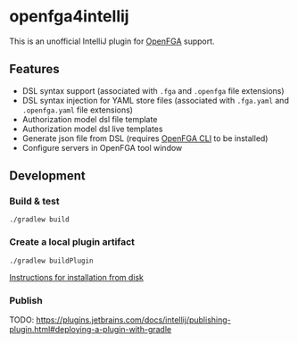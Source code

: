 # openfga4intellij


This is an unofficial IntelliJ plugin for [OpenFGA](https://openfga.dev/) support.


## Features

* DSL syntax support (associated with `.fga` and `.openfga` file extensions)
* DSL syntax injection for YAML store files (associated with `.fga.yaml` and `.openfga.yaml` file extensions)
* Authorization model dsl file template
* Authorization model dsl live templates
* Generate json file from DSL (requires [OpenFGA CLI](https://github.com/openfga/cli) to be installed)
* Configure servers in OpenFGA tool window

## Development

### Build & test

```./gradlew build```

### Create a local plugin artifact

```./gradlew buildPlugin```

[Instructions for installation from disk](https://www.jetbrains.com/help/idea/managing-plugins.html#install_plugin_from_disk)

### Publish

TODO: https://plugins.jetbrains.com/docs/intellij/publishing-plugin.html#deploying-a-plugin-with-gradle